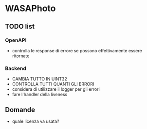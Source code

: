 # WASAPhoto

## TODO list

### OpenAPI

- controlla le response di errore se possono effettivamente essere ritornate

### Backend

- CAMBIA TUTTO IN UINT32
- CONTROLLA TUTTI QUANTI GLI ERRORI
- considera di utilizzare il logger per gli errori
- fare l'handler della liveness

## Domande

- quale licenza va usata?
